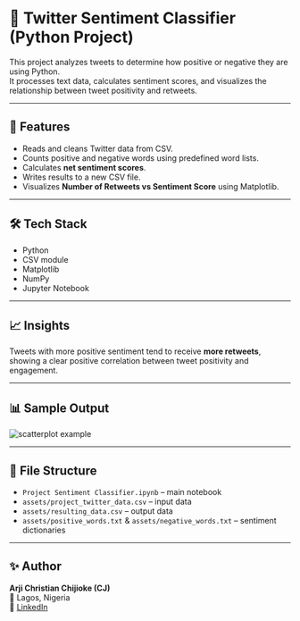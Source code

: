 # 🧠 Twitter Sentiment Classifier (Python Project)

This project analyzes tweets to determine how positive or negative they are using Python.  
It processes text data, calculates sentiment scores, and visualizes the relationship between tweet positivity and retweets.

---

## 🚀 Features
- Reads and cleans Twitter data from CSV.
- Counts positive and negative words using predefined word lists.
- Calculates **net sentiment scores**.
- Writes results to a new CSV file.
- Visualizes **Number of Retweets vs Sentiment Score** using Matplotlib.

---

## 🛠️ Tech Stack
- Python
- CSV module
- Matplotlib
- NumPy
- Jupyter Notebook

---

## 📈 Insights
Tweets with more positive sentiment tend to receive **more retweets**, showing a clear positive correlation between tweet positivity and engagement.

---

## 📊 Sample Output

![scatterplot example](assets/sample_scatterplot.png)

---

## 📂 File Structure
- `Project Sentiment Classifier.ipynb` – main notebook
- `assets/project_twitter_data.csv` – input data
- `assets/resulting_data.csv` – output data
- `assets/positive_words.txt` & `assets/negative_words.txt` – sentiment dictionaries

---

## ✨ Author
**Arji Christian Chijioke (CJ)**  
📍 Lagos, Nigeria  
🔗 [LinkedIn](https://www.linkedin.com/in/arji-christian-4667901a1)
